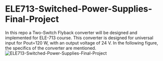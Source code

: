 # ELE713-Switched-Power-Supplies-Final-Project
In this repo a Two-Switch Flyback converter will be designed and implemented for ELE-713 course. 
<be>This converter is designed for universal input for Pout=120 W, with an output voltage of 24 V. 
<be>In the following figure, the specifics of the converter are mentioned.  
![ELE713-Switched-Power-Supplies-Final-Project](https://github.com/user-attachments/assets/53c3017d-1377-4735-a983-d9ef8966565c)
